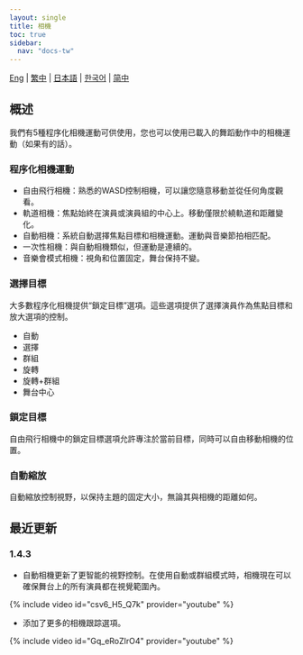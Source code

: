 ```yaml
---
layout: single
title: 相機
toc: true
sidebar:
  nav: "docs-tw"
---
```

[Eng](/dancexr/features/camera) | [繁中](/tw/dancexr/features/camera) | [日本語](/jp/dancexr/features/camera) | [한국어](/kr/dancexr/features/camera) | [简中](/zh/dancexr/features/camera)


## 概述
我們有5種程序化相機運動可供使用，您也可以使用已載入的舞蹈動作中的相機運動（如果有的話）。

### 程序化相機運動
* 自由飛行相機：熟悉的WASD控制相機，可以讓您隨意移動並從任何角度觀看。
* 軌道相機：焦點始終在演員或演員組的中心上。移動僅限於繞軌道和距離變化。
* 自動相機：系統自動選擇焦點目標和相機運動。運動與音樂節拍相匹配。
* 一次性相機：與自動相機類似，但運動是連續的。
* 音樂會模式相機：視角和位置固定，舞台保持不變。

### 選擇目標
大多數程序化相機提供“鎖定目標”選項。這些選項提供了選擇演員作為焦點目標和放大選項的控制。
* 自動
* 選擇
* 群組
* 旋轉
* 旋轉+群組
* 舞台中心

### 鎖定目標
自由飛行相機中的鎖定目標選項允許專注於當前目標，同時可以自由移動相機的位置。

### 自動縮放
自動縮放控制視野，以保持主題的固定大小，無論其與相機的距離如何。

## 最近更新
### 1.4.3
* 自動相機更新了更智能的視野控制。在使用自動或群組模式時，相機現在可以確保舞台上的所有演員都在視覺範圍內。

{% include video id="csv6_H5_Q7k" provider="youtube" %}

* 添加了更多的相機跟踪選項。

{% include video id="Gq_eRoZIrO4" provider="youtube" %}